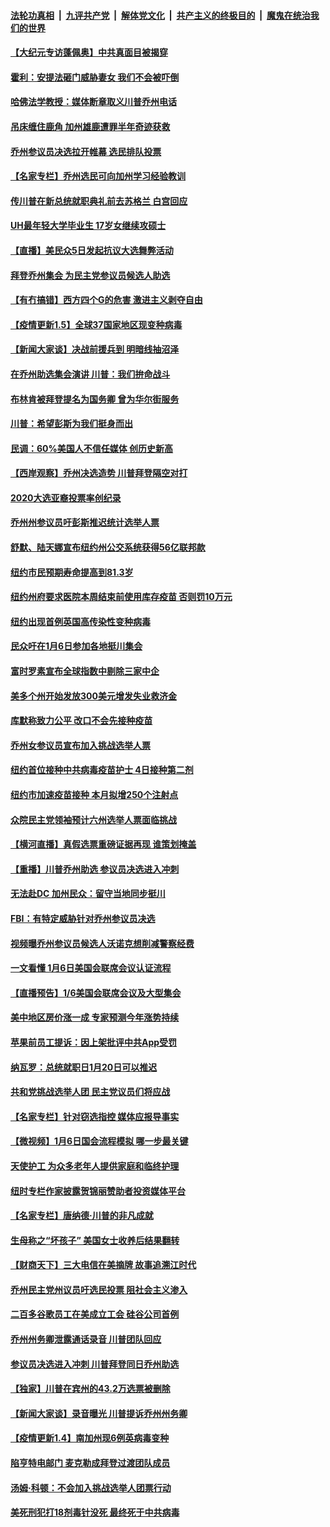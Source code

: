 

####  [法轮功真相](../../../../basic/blob/master/README.md?t=01060231) &nbsp;|&nbsp; [九评共产党](../../../../9ping.md/blob/master/README.md?t=01060231) &nbsp;|&nbsp; [解体党文化](../../../../jtdwh.md/blob/master/README.md?t=01060231)  &nbsp;|&nbsp; [共产主义的终极目的](../../../../gczydzjmd.md/blob/master/README.md?t=01060231) &nbsp;|&nbsp; [魔鬼在统治我们的世界](../../../../mgztzwmdsj.md/blob/master/README.md?t=01060231) 

#### [【大纪元专访蓬佩奥】中共真面目被揭穿](../pages/nsc412/n12668641.md?t=01060231) 

#### [霍利：安提法砸门威胁妻女 我们不会被吓倒](../pages/nsc412/n12668606.md?t=01060231) 

#### [哈佛法学教授：媒体断章取义川普乔州电话](../pages/nsc412/n12668648.md?t=01060231) 

#### [吊床缠住鹿角 加州雄鹿遭罪半年奇迹获救](../pages/nsc412/n12667656.md?t=01060231) 

#### [乔州参议员决选拉开帷幕 选民排队投票](../pages/nsc412/n12668674.md?t=01060231) 

#### [【名家专栏】乔州选民可向加州学习经验教训](../pages/nsc412/n12663885.md?t=01060231) 

#### [传川普在新总统就职典礼前去苏格兰 白宫回应](../pages/nsc412/n12668596.md?t=01060231) 

#### [UH最年轻大学毕业生 17岁女继续攻硕士](../pages/nsc412/n12667594.md?t=01060231) 

#### [【直播】美民众5日发起抗议大选舞弊活动](../pages/nsc412/n12666213.md?t=01060231) 

#### [拜登乔州集会 为民主党参议员候选人助选](../pages/nsc412/n12668378.md?t=01060231) 

#### [【有冇搞错】西方四个G的危害 激进主义剥夺自由](../pages/nsc412/n12666652.md?t=01060231) 

#### [【疫情更新1.5】全球37国家地区现变种病毒](../pages/nsc412/n12667960.md?t=01060231) 

#### [【新闻大家谈】决战前援兵到 明暗线抽沼泽](../pages/nsc412/n12668497.md?t=01060231) 

#### [在乔州助选集会演讲 川普：我们拚命战斗](../pages/nsc412/n12668085.md?t=01060231) 

#### [布林肯被拜登提名为国务卿 曾为华尔街服务](../pages/nsc412/n12668001.md?t=01060231) 

#### [川普：希望彭斯为我们挺身而出](../pages/nsc412/n12667958.md?t=01060231) 

#### [民调：60%美国人不信任媒体 创历史新高](../pages/nsc412/n12667859.md?t=01060231) 

#### [【西岸观察】乔州决选造势 川普拜登隔空对打](../pages/nsc412/n12667449.md?t=01060231) 

#### [2020大选亚裔投票率创纪录](../pages/nsc412/n12667457.md?t=01060231) 

#### [乔州州参议员吁彭斯推迟统计选举人票](../pages/nsc412/n12667508.md?t=01060231) 

#### [舒默、陆天娜宣布纽约州公交系统获得56亿联邦款](../pages/nsc412/n12667330.md?t=01060231) 

#### [纽约市民预期寿命提高到81.3岁](../pages/nsc412/n12667319.md?t=01060231) 

#### [纽约州府要求医院本周结束前使用库存疫苗 否则罚10万元](../pages/nsc412/n12667465.md?t=01060231) 

#### [纽约出现首例英国高传染性变种病毒](../pages/nsc412/n12667463.md?t=01060231) 

#### [民众吁在1月6日参加各地挺川集会](../pages/nsc412/n12667532.md?t=01060231) 

#### [富时罗素宣布全球指数中剔除三家中企](../pages/nsc412/n12667285.md?t=01060231) 

#### [美多个州开始发放300美元增发失业救济金](../pages/nsc412/n12667161.md?t=01060231) 

#### [库默称致力公平 改口不会先接种疫苗](../pages/nsc412/n12666548.md?t=01060231) 

#### [乔州女参议员宣布加入挑战选举人票](../pages/nsc412/n12667125.md?t=01060231) 

#### [纽约首位接种中共病毒疫苗护士 4日接种第二剂](../pages/nsc412/n12666573.md?t=01060231) 

#### [纽约市加速疫苗接种 本月拟增250个注射点](../pages/nsc412/n12666626.md?t=01060231) 

#### [众院民主党领袖预计六州选举人票面临挑战](../pages/nsc412/n12666705.md?t=01060231) 

#### [【横河直播】真假选票重磅证据再现 谁策划掩盖](../pages/nsc412/n12666906.md?t=01060231) 

#### [【重播】川普乔州助选 参议员决选进入冲刺](../pages/nsc412/n12662574.md?t=01060231) 

#### [无法赴DC 加州民众：留守当地同步挺川](../pages/nsc412/n12666790.md?t=01060231) 

#### [FBI：有特定威胁针对乔州参议员决选](../pages/nsc412/n12666772.md?t=01060231) 

#### [视频曝乔州参议员候选人沃诺克想削减警察经费](../pages/nsc412/n12666716.md?t=01060231) 

#### [一文看懂 1月6日美国会联席会议认证流程](../pages/nsc412/n12666672.md?t=01060231) 

#### [【直播预告】1/6美国会联席会议及大型集会](../pages/nsc412/n12664729.md?t=01060231) 

#### [美中地区房价涨一成 专家预测今年涨势持续](../pages/nsc412/n12666351.md?t=01060231) 

#### [苹果前员工提诉：因上架批评中共App受罚](../pages/nsc412/n12666485.md?t=01060231) 

#### [纳瓦罗：总统就职日1月20日可以推迟](../pages/nsc412/n12666440.md?t=01060231) 

#### [共和党挑战选举人团 民主党议员们将应战](../pages/nsc412/n12666480.md?t=01060231) 

#### [【名家专栏】针对窃选指控 媒体应报导事实](../pages/nsc412/n12665985.md?t=01060231) 

#### [【微视频】1月6日国会流程模拟 哪一步最关键](../pages/nsc412/n12666050.md?t=01060231) 

#### [天使护工 为众多老年人提供家庭和临终护理](../pages/nsc412/n12665888.md?t=01060231) 

#### [纽时专栏作家披露贺锦丽赞助者投资媒体平台](../pages/nsc412/n12666439.md?t=01060231) 

#### [【名家专栏】唐纳德‧川普的非凡成就](../pages/nsc412/n12665931.md?t=01060231) 

#### [生母称之“坏孩子” 美国女士收养后结果翻转](../pages/nsc412/n12665921.md?t=01060231) 

#### [【财商天下】三大电信在美摘牌 故事追溯江时代](../pages/nsc412/n12666384.md?t=01060231) 

#### [乔州民主党州议员吁选民投票 阻社会主义渗入](../pages/nsc412/n12666275.md?t=01060231) 

#### [二百多谷歌员工在美成立工会 硅谷公司首例](../pages/nsc412/n12666199.md?t=01060231) 

#### [乔州州务卿泄露通话录音 川普团队回应](../pages/nsc412/n12666124.md?t=01060231) 

#### [参议员决选进入冲刺 川普拜登同日乔州助选](../pages/nsc412/n12666198.md?t=01060231) 

#### [【独家】川普在宾州的43.2万选票被删除](../pages/nsc412/n12666220.md?t=01060231) 

#### [【新闻大家谈】录音曝光 川普提诉乔州州务卿](../pages/nsc412/n12666084.md?t=01060231) 

#### [【疫情更新1.4】南加州现6例英病毒变种](../pages/nsc412/n12665675.md?t=01060231) 

#### [陷亨特电邮门 麦克勒成拜登过渡团队成员](../pages/nsc412/n12665814.md?t=01060231) 

#### [汤姆·科顿：不会加入挑战选举人团票行动](../pages/nsc412/n12665526.md?t=01060231) 

#### [美死刑犯打18剂毒针没死 最终死于中共病毒](../pages/nsc412/n12665511.md?t=01060231) 

